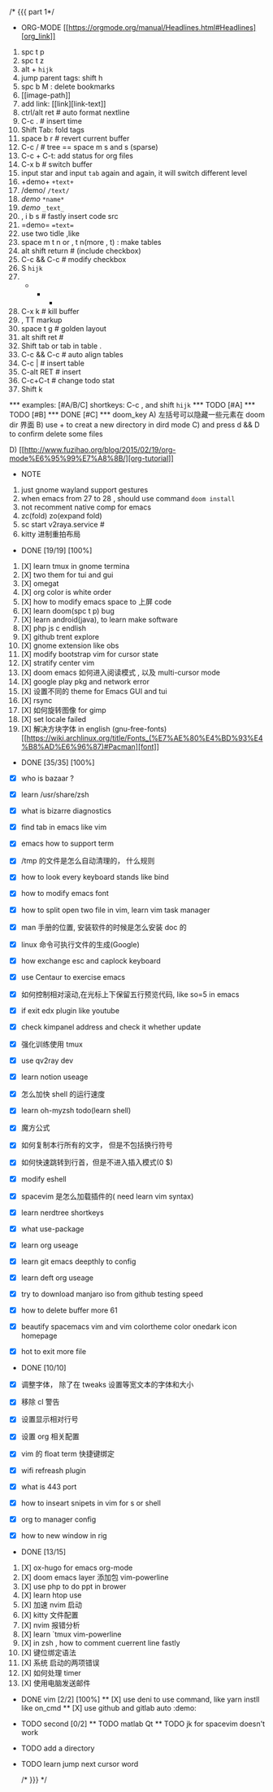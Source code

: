 /* {{{  part 1*/

* ORG-MODE [[https://orgmode.org/manual/Headlines.html#Headlines][org_link]]
1. spc t p
2. spc t z
3. alt + `hijk`
4. jump parent tags: shift h
5. spc b M : delete bookmarks
6. [[image-path]\]
7. add link: [[link][link-text]\]
8. ctrl/alt ret # auto format nextline
9. C-c .  # insert time
10. Shift Tab: fold tags
11. space b r # revert current buffer
12. C-c / # tree == space m s and s (sparse)
13. C-c + C-t: add status for org files
14. C-x b # switch buffer
15. input star and input `tab` again and again, it will switch different level
16. +demo+ `+text+`
17. /demo/ `/text/`
18. *demo* `*name*`
19. _demo_ `_text_`
20. , i b s # fastly insert code src
21. =demo= `=text=`
22. use two tidle ,like
23. space m t n or , t n(more , t)  : make tables
24. alt shift return # (include checkbox)
25. C-c && C-c # modify checkbox
26. S `hijk`
27. + - *
28. C-x k # kill buffer
29. , TT markup
30. space t g # golden layout
31. alt shift ret #
32. Shift tab or tab in table .
33. C-c && C-c # auto align tables
34. C-c | # insert table
35. C-alt RET  # insert
36. C-c+C-t  # change todo stat
37. Shift k

*** examples: [#A/B/C] shortkeys: C-c , and shift `hijk`
*** TODO [#A]
*** TODO [#B]
*** DONE [#C]
*** doom_key
A) 左括号可以隐藏一些元素在 doom dir 界面
B) use + to creat a new directory in dird mode
C) and press d && D to  confirm delete some files

D) [[http://www.fuzihao.org/blog/2015/02/19/org-mode%E6%95%99%E7%A8%8B/][org-tutorial]]


* NOTE
1. just gnome wayland support gestures
2. when emacs from 27 to 28 , should use command `doom install`
3. not recomment native comp for emacs
4. zc(fold) zo(expand fold)
5. sc start v2raya.service #
6. kitty 进制重拍布局


* DONE [19/19] [100%]
1. [X] learn tmux in gnome termina
2. [X] two them for tui and gui
3. [X] omegat
4. [X] org color is white order
5. [X] how to modify emacs space to 上屏 code
6. [X] learn doom(spc t p) bug
7. [X] learn android(java), to learn make software
8. [X] php js c  endlish
9. [X] github trent explore
10. [X] gnome extension like obs
11. [X] modify bootstrap vim for cursor state
12. [X] stratify center vim
13. [X] doom emacs 如何进入阅读模式 , 以及 multi-cursor mode
14. [X] google play pkg and network error
15. [X] 设置不同的 theme for Emacs GUI and tui
16. [X] rsync
17. [X] 如何旋转图像 for gimp
18. [X] set locale failed
19. [X] 解决方块字体 in english (gnu-free-fonts) [[https://wiki.archlinux.org/title/Fonts_(%E7%AE%80%E4%BD%93%E4%B8%AD%E6%96%87)#Pacman][font]]



* DONE [35/35] [100%]
- [X] who is bazaar ?
- [X] learn /usr/share/zsh
- [X] what is bizarre diagnostics
- [X] find tab in emacs like vim
- [X] emacs how to support term
- [X] /tmp 的文件是怎么自动清理的， 什么规则
- [X] how to look every keyboard stands like bind
- [X] how to modify emacs font
- [X] how to split open two file in vim, learn vim task manager
- [X] man 手册的位置, 安装软件的时候是怎么安装 doc 的
- [X] linux 命令可执行文件的生成(Google)
- [X] how exchange esc and caplock keyboard
- [X] use Centaur to exercise emacs
- [X] 如何控制相对滚动,在光标上下保留五行预览代码, like so=5 in emacs
- [X] if exit edx plugin like youtube
- [X]  check kimpanel address and check it whether update
- [X] 强化训练使用 tmux
- [X] use qv2ray dev
- [X]  learn notion useage
- [X] 怎么加快 shell 的运行速度
- [X] learn oh-myzsh todo(learn shell)
- [X] 魔方公式
- [X] 如何复制本行所有的文字， 但是不包括换行符号
- [X] 如何快速跳转到行首，但是不进入插入模式(0 $)
- [X] modify eshell
- [X] spacevim 是怎么加载插件的( need learn vim syntax)
- [X] learn nerdtree shortkeys
- [X] what use-package
- [X] learn org useage
- [X] learn git emacs deepthly to config
- [X] learn deft org useage
- [X] try to download manjaro iso from github testing speed
- [X] how to delete buffer more 61
- [X] beautify spacemacs vim and vim colortheme color onedark icon  homepage
- [X] hot to exit more file



* DONE [10/10]
- [X] 调整字体， 除了在 tweaks 设置等宽文本的字体和大小
- [X] 移除 cl 警告
- [X] 设置显示相对行号
- [X] 设置 org 相关配置
- [X] vim 的 float term 快捷键绑定
- [X] wifi refreash plugin
- [X] what is 443 port
- [X] how to inseart snipets in vim for s or shell
- [X] org to manager config
- [X] how to new window in rig



* DONE [13/15]
1. [X] ox-hugo for emacs org-mode
2. [X] doom emacs layer 添加包 vim-powerline
3. [X] use php to do ppt in brower
4. [X] learn htop use
5. [X] 加速 nvim 启动
6. [X] kitty 文件配置
7. [X] nvim 报错分析
8. [X] learn `tmux vim-powerline
9. [X] in zsh , how to comment cuerrent line fastly
10. [X] 键位绑定语法
11. [X] 系统 启动的两项错误
12. [X] 如何处理 timer
13. [X] 使用电脑发送邮件

* DONE vim [2/2] [100%]
** [X] use deni to use command, like  yarn instll like on_cmd
** [X] use github and gitlab auto :demo:


* TODO second [0/2]
** TODO matlab Qt
** TODO jk for spacevim doesn't work

* TODO add a directory
* TODO learn jump next cursor word

  /* }}} */
